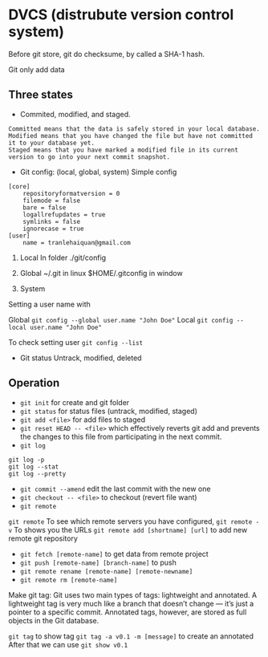 # DVCS (distrubute version control system)

Before git store, git do checksume, by called a SHA-1 hash.

Git only add data

## Three states

- Commited, modified, and staged.
```
Committed means that the data is safely stored in your local database. 
Modified means that you have changed the file but have not committed it to your database yet. 
Staged means that you have marked a modified file in its current version to go into your next commit snapshot.
```

- Git config: (local, global, system)
Simple config

```
[core]
	repositoryformatversion = 0
	filemode = false
	bare = false
	logallrefupdates = true
	symlinks = false
	ignorecase = true
[user]
	name = tranlehaiquan@gmail.com
```

1. Local
In folder ./git/config

2. Global
~/.git in linux
$HOME/.gitconfig in window

3. System

Setting a user name with 

Global `git config --global user.name "John Doe"`
Local `git config --local user.name "John Doe"`

To check setting user `git config --list`

- Git status
Untrack, modified, deleted

## Operation

- `git init` for create and git folder
- `git status` for status files (untrack, modified, staged)
- `git add <file>` for add files to staged
- `git reset HEAD -- <file>` which effectively reverts git add and prevents the changes to this file from participating in the next commit.
- `git log`
```
git log -p
git log --stat
git log --pretty
``` 
- `git commit --amend` edit the last commit with the new one
- `git checkout -- <file>` to checkout (revert file want)
- `git remote`

`git remote` To see which remote servers you have configured,
`git remote -v` To shows you the URLs
`git remote add [shortname] [url]` to add new remote git repository

- `git fetch [remote-name]` to get data from remote project
- `git push [remote-name] [branch-name]` to push
- `git remote rename [remote-name] [remote-newname]`
- `git remote rm [remote-name]` 

Make git tag:
Git uses two main types of tags: lightweight and annotated. A lightweight tag is very much like a branch that doesn’t change — it’s just a pointer to a specific commit. Annotated tags, however, are stored as full objects in the Git database. 

`git tag` to show tag
`git tag -a v0.1 -m [message]` to create an annotated
After that we can use `git show v0.1`
